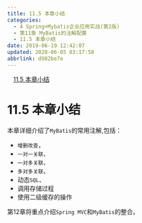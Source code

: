 ```yaml
---
title: 11.5 本章小结
categories: 
  - 4 Spring+Mybatis企业应用实战(第2版)
  - 第11章 MyBatis的注解配置
  - 11.5 本章小结
date: 2019-06-19 12:42:07
updated: 2020-06-05 03:17:50
abbrlink: d982be7e
---
```

<div id='my_toc'><a href="/JavaReadingNotes/d982be7e/#11-5-本章小结" class="header_1">11.5 本章小结</a>&nbsp;<br></div>
<style>.header_1{margin-left: 1em;}.header_2{margin-left: 2em;}.header_3{margin-left: 3em;}.header_4{margin-left: 4em;}.header_5{margin-left: 5em;}.header_6{margin-left: 6em;}</style>
<!--more-->
<script>if (navigator.platform.search('arm')==-1){document.getElementById('my_toc').style.display = 'none';}var e,p = document.getElementsByTagName('p');while (p.length>0) {e = p[0];e.parentElement.removeChild(e);}</script>

<!--end-->
# 11.5 本章小结 #
本章详细介绍了`MyBatis`的常用注解,包括：
- `增删改查`，
- `一对一关联`、
- `一对多关联`、
- `多对多关联`、
- 动态`SQL`、
- 调用存储过程
- 使用二级缓存的操作

第12章将重点介绍`Spring MVC`和`MyBatis`的整合。

